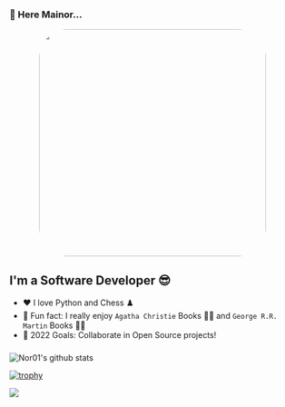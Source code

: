 ### 👋 Here Mainor... 
<div id="header" align="center" style="margin-bottom:25px">  
  <img src="https://media.giphy.com/media/qgQUggAC3Pfv687qPC/giphy.gif" width="400" style="border-radius:50px"/>
</div>

## I'm a Software Developer :sunglasses:

- ❤️ I love Python and Chess ♟️
- :notebook_with_decorative_cover: Fun fact: I really enjoy `Agatha Christie` Books :male_detective: and `George R.R. Martin` Books :vampire::elf: 
- 🥅 2022 Goals: Collaborate in Open Source projects!



### 

![Nor01's github stats](https://github-readme-stats.vercel.app/api?username=Nor01&show_icons=true&theme=dark)

[![trophy](https://github-profile-trophy.vercel.app/?username=Nor01&theme=onedark)](https://github.com/ryo-ma/github-profile-trophy)

<a href="https://github.com/anuraghazra/github-readme-stats">
  <!-- Change the `github-readme-stats.anuraghazra1.vercel.app` to `github-readme-stats.vercel.app`  -->
  <img align="center" src="https://github-readme-stats.anuraghazra1.vercel.app/api/top-langs/?username=Nor01&layout=compact&theme=radical" />
</a>

